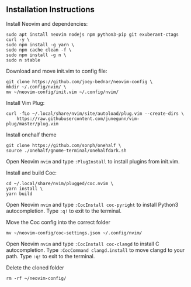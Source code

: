 ## Installation Instructions

Install Neovim and dependencies: 
```
sudo apt install neovim nodejs npm python3-pip git exuberant-ctags curl -y \
sudo npm install -g yarn \
sudo npm cache clean -f \
sudo npm install -g n \
sudo n stable
```

Download and move init.vim to config file:
```
git clone https://github.com/joey-bednar/neovim-config \
mkdir ~/.config/nvim/ \
mv ~/neovim-config/init.vim ~/.config/nvim/
```

Install Vim Plug:
```
curl -fLo ~/.local/share/nvim/site/autoload/plug.vim --create-dirs \
    https://raw.githubusercontent.com/junegunn/vim-plug/master/plug.vim
```   

Install onehalf theme
```
git clone https://github.com/sonph/onehalf \
source ./onehalf/gnome-terminal/onehalfdark.sh
```

Open Neovim `nvim` and type `:PlugInstall` to install plugins from init.vim.

Install and build Coc:
```
cd ~/.local/share/nvim/plugged/coc.nvim \
yarn install \
yarn build
```

Open Neovim `nvim` and type `:CocInstall coc-pyright` to install Python3 autocompletion. Type `:q!` to exit to the terminal.

Move the Coc config into the correct folder
```
mv ~/neovim-config/coc-settings.json ~/.config/nvim/
```

Open Neovim `nvim` and type `:CocInstall coc-clangd` to install C autocompletion. Type `:CocCommand clangd.install` to move clangd to your path. Type `:q!` to exit to the terminal.

Delete the cloned folder
```
rm -rf ~/neovim-config/
```
